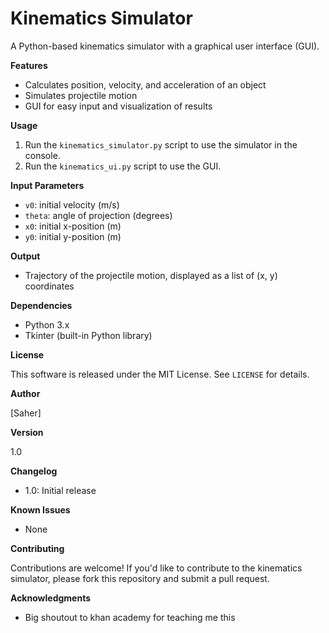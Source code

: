 # Kinematics Simulator

A Python-based kinematics simulator with a graphical user interface (GUI).

**Features**

- Calculates position, velocity, and acceleration of an object
- Simulates projectile motion
- GUI for easy input and visualization of results

**Usage**

1. Run the `kinematics_simulator.py` script to use the simulator in the console.
2. Run the `kinematics_ui.py` script to use the GUI.

**Input Parameters**

- `v0`: initial velocity (m/s)
- `theta`: angle of projection (degrees)
- `x0`: initial x-position (m)
- `y0`: initial y-position (m)

**Output**

- Trajectory of the projectile motion, displayed as a list of (x, y) coordinates

**Dependencies**

- Python 3.x
- Tkinter (built-in Python library)

**License**

This software is released under the MIT License. See `LICENSE` for details.

**Author**

[Saher]

**Version**

1.0

**Changelog**

- 1.0: Initial release

**Known Issues**

- None

**Contributing**

Contributions are welcome! If you'd like to contribute to the kinematics simulator, please fork this repository and submit a pull request.

**Acknowledgments**

- Big shoutout to khan academy for teaching me this
